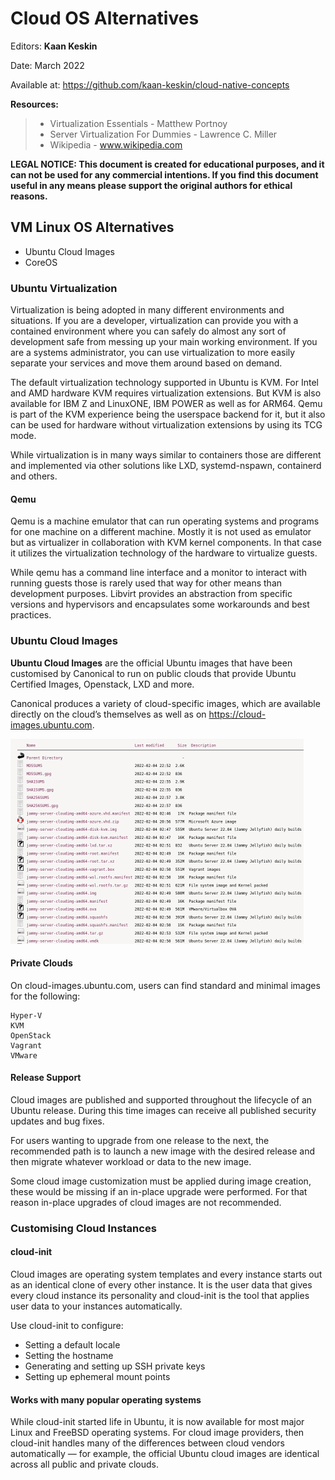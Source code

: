 # Cloud OS Alternatives

Editors: **Kaan Keskin**

Date: March 2022

Available at: https://github.com/kaan-keskin/cloud-native-concepts

**Resources:**

> - Virtualization Essentials - Matthew Portnoy
> - Server Virtualization For Dummies - Lawrence C. Miller
> - Wikipedia - www.wikipedia.com

**LEGAL NOTICE: This document is created for educational purposes, and it can not be used for any commercial intentions. If you find this document useful in any means please support the original authors for ethical reasons.**

## VM Linux OS Alternatives

- Ubuntu Cloud Images
- CoreOS

### Ubuntu Virtualization

Virtualization is being adopted in many different environments and situations. If you are a developer, virtualization can provide you with a contained environment where you can safely do almost any sort of development safe from messing up your main working environment. If you are a systems administrator, you can use virtualization to more easily separate your services and move them around based on demand.

The default virtualization technology supported in Ubuntu is KVM. For Intel and AMD hardware KVM requires virtualization extensions. But KVM is also available for IBM Z and LinuxONE, IBM POWER as well as for ARM64.
Qemu is part of the KVM experience being the userspace backend for it, but it also can be used for hardware without virtualization extensions by using its TCG mode.

While virtualization is in many ways similar to containers those are different and implemented via other solutions like LXD, systemd-nspawn, containerd and others.

#### Qemu

Qemu is a machine emulator that can run operating systems and programs for one machine on a different machine. Mostly it is not used as emulator but as virtualizer in collaboration with KVM kernel components. In that case it utilizes the virtualization technology of the hardware to virtualize guests.

While qemu has a command line interface and a monitor to interact with running guests those is rarely used that way for other means than development purposes. Libvirt provides an abstraction from specific versions and hypervisors and encapsulates some workarounds and best practices.

### Ubuntu Cloud Images

**Ubuntu Cloud Images** are the official Ubuntu images that have been customised by Canonical to run on public clouds that provide Ubuntu Certified Images, Openstack, LXD and more.

Canonical produces a variety of cloud-specific images, which are available directly on the cloud’s themselves as well as on https://cloud-images.ubuntu.com.

<img src="./images/ubuntu-cloud-image-repository.png" alt="Ubuntu Cloud Images" style="zoom:50%;" />

#### Private Clouds

On cloud-images.ubuntu.com, users can find standard and minimal images for the following:

    Hyper-V
    KVM
    OpenStack
    Vagrant
    VMware

#### Release Support

Cloud images are published and supported throughout the lifecycle of an Ubuntu release. During this time images can receive all published security updates and bug fixes.

For users wanting to upgrade from one release to the next, the recommended path is to launch a new image with the desired release and then migrate whatever workload or data to the new image.

Some cloud image customization must be applied during image creation, these would be missing if an in-place upgrade were performed. For that reason in-place upgrades of cloud images are not recommended.

### Customising Cloud Instances

#### cloud-init

Cloud images are operating system templates and every instance starts out as an identical clone of every other instance. It is the user data that gives every cloud instance its personality and cloud-init is the tool that applies user data to your instances automatically.

Use cloud-init to configure:
- Setting a default locale
- Setting the hostname
- Generating and setting up SSH private keys
- Setting up ephemeral mount points 

#### Works with many popular operating systems

While cloud-init started life in Ubuntu, it is now available for most major Linux and FreeBSD operating systems. For cloud image providers, then cloud-init handles many of the differences between cloud vendors automatically — for example, the official Ubuntu cloud images are identical across all public and private clouds.
